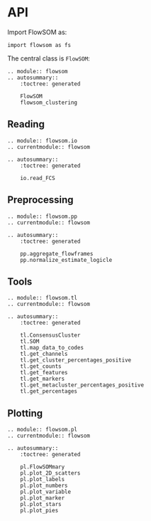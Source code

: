 # API

Import FlowSOM as:
```
import flowsom as fs
```

The central class is `FlowSOM`:
```{eval-rst}
.. module:: flowsom
.. autosummary::
    :toctree: generated

    FlowSOM
    flowsom_clustering
```

## Reading

```{eval-rst}
.. module:: flowsom.io
.. currentmodule:: flowsom

.. autosummary::
    :toctree: generated

    io.read_FCS
```

## Preprocessing

```{eval-rst}
.. module:: flowsom.pp
.. currentmodule:: flowsom

.. autosummary::
    :toctree: generated

    pp.aggregate_flowframes
    pp.normalize_estimate_logicle
```

## Tools

```{eval-rst}
.. module:: flowsom.tl
.. currentmodule:: flowsom

.. autosummary::
    :toctree: generated

    tl.ConsensusCluster
    tl.SOM
    tl.map_data_to_codes
    tl.get_channels
    tl.get_cluster_percentages_positive
    tl.get_counts
    tl.get_features
    tl.get_markers
    tl.get_metacluster_percentages_positive
    tl.get_percentages

```

## Plotting

```{eval-rst}
.. module:: flowsom.pl
.. currentmodule:: flowsom

.. autosummary::
    :toctree: generated

    pl.FlowSOMmary
    pl.plot_2D_scatters
    pl.plot_labels
    pl.plot_numbers
    pl.plot_variable
    pl.plot_marker
    pl.plot_stars
    pl.plot_pies
```

